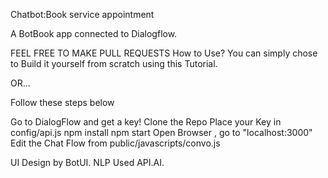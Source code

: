 Chatbot:Book service appointment

A BotBook app connected to Dialogflow.

FEEL FREE TO MAKE PULL REQUESTS
How to Use?
You can simply chose to Build it yourself from scratch using this Tutorial.

OR...

Follow these steps below

Go to DialogFlow and get a key!
Clone the Repo
Place your Key in config/api.js
npm install
npm start
Open Browser , go to "localhost:3000"
Edit the Chat Flow from public/javascripts/convo.js

UI Design by BotUI. 
NLP Used API.AI.